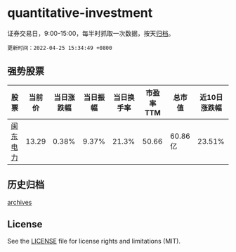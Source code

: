 # quantitative-investment

证券交易日，9:00-15:00，每半时抓取一次数据，按天[归档](archives)。

`更新时间：2022-04-25 15:34:49 +0800`

## 强势股票

|股票|当前价|当日涨跌幅|当日振幅|当日换手率|市盈率TTM|总市值|近10日涨跌幅|
|----|----|----|----|----|----|----|----|
|[闽东电力](https://xueqiu.com/S/SZ000993)|13.29|0.38%|9.37%|21.3%|50.66|60.86亿|23.51%|

## 历史归档

[archives](archives)

## License

See the [LICENSE](LICENSE) file for license rights and limitations (MIT).